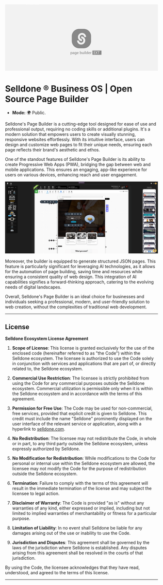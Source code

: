 ![Selldone Official Page Builder App](_docs/images/banner-page-builder-app.jpg)

# Selldone ® Business OS | Open Source Page Builder

* **Mode:** 🌍 Public. 


Selldone's Page Builder is a cutting-edge tool designed for ease of use and professional output, requiring no coding
skills or additional plugins. It's a modern solution that empowers users to create visually stunning, responsive
websites effortlessly. With its intuitive interface, users can design and customize web pages to fit their unique needs,
ensuring each page reflects their brand's aesthetic and ethos.

One of the standout features of Selldone's Page Builder is its ability to create Progressive Web Apps (PWA), bridging
the gap between web and mobile applications. This ensures an engaging, app-like experience for users on various devices,
enhancing reach and user engagement.

![Selldone Page Builder Screenshot](_docs/screenshots/selldone-page-builder-1.png)


Moreover, the builder is equipped to generate structured JSON pages. This feature is particularly significant for
leveraging AI technologies, as it allows for the automation of page building, saving time and resources while ensuring a
consistent quality of web design. This integration of AI capabilities signifies a forward-thinking approach, catering to
the evolving needs of digital landscapes.

Overall, Selldone's Page Builder is an ideal choice for businesses and individuals seeking a professional, modern, and
user-friendly solution to web creation, without the complexities of traditional web development.




---

## License
**Selldone Ecosystem License Agreement**

1. **Scope of License**: This license is granted exclusively for the use of the enclosed code (hereinafter referred to as "the Code") within the Selldone ecosystem. The licensee is authorized to use the Code solely in conjunction with services and applications that are part of, or directly related to, the Selldone ecosystem.

2. **Commercial Use Restriction**: The licensee is strictly prohibited from using the Code for any commercial purposes outside the Selldone ecosystem. Commercial utilization is permissible only when it is within the Selldone ecosystem and in accordance with the terms of this agreement.

3. **Permission for Free Use**: The Code may be used for non-commercial, free services, provided that explicit credit is given to Selldone. This credit must include the name "Selldone" prominently displayed on the user interface of the relevant service or application, along with a hyperlink to [selldone.com](https://selldone.com).

4. **No Redistribution**: The licensee may not redistribute the Code, in whole or in part, to any third party outside the Selldone ecosystem, unless expressly authorized by Selldone.

5. **No Modification for Redistribution**: While modifications to the Code for personal or internal use within the Selldone ecosystem are allowed, the licensee may not modify the Code for the purpose of redistribution outside the Selldone ecosystem.

6. **Termination**: Failure to comply with the terms of this agreement will result in the immediate termination of the license and may subject the licensee to legal action.

7. **Disclaimer of Warranty**: The Code is provided "as is" without any warranties of any kind, either expressed or implied, including but not limited to implied warranties of merchantability or fitness for a particular purpose.

8. **Limitation of Liability**: In no event shall Selldone be liable for any damages arising out of the use or inability to use the Code.

9. **Jurisdiction and Disputes**: This agreement shall be governed by the laws of the jurisdiction where Selldone is established. Any disputes arising from this agreement shall be resolved in the courts of that jurisdiction.

By using the Code, the licensee acknowledges that they have read, understood, and agreed to the terms of this license.

---

